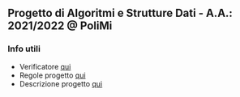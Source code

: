 ## Progetto di Algoritmi e Strutture Dati - A.A.: 2021/2022 @ PoliMi

### Info utili
- Verificatore [qui](https://dum-e.deib.polimi.it/)
- Regole progetto [qui](https://martinenghi.faculty.polimi.it/courses/api/ProvaFinale2022.pdf)
- Descrizione progetto [qui](https://martinenghi.faculty.polimi.it/courses/api/ProvaFinale2022_tema.pdf)